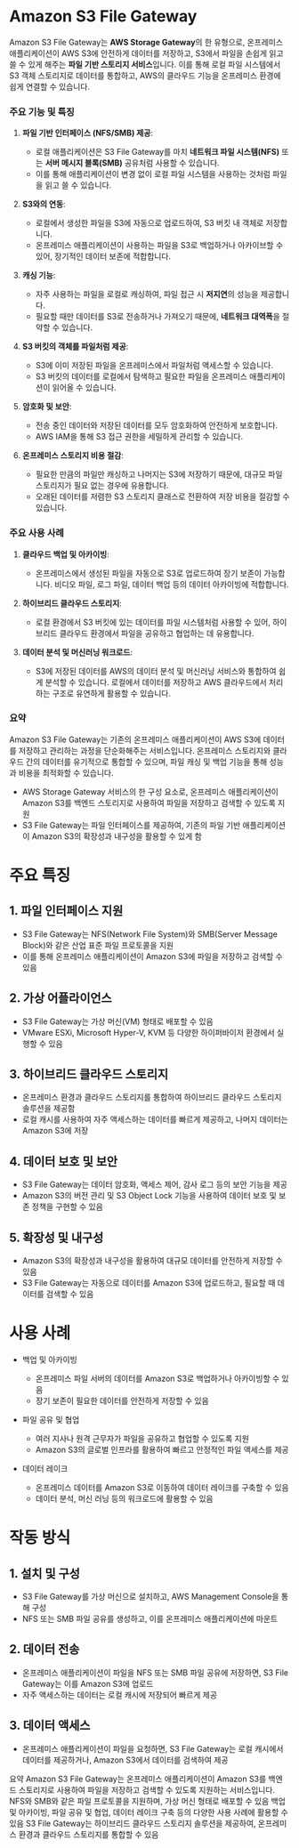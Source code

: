 # Amazon S3 File Gateway


Amazon S3 File Gateway는 **AWS Storage Gateway**의 한 유형으로, 온프레미스 애플리케이션이 AWS S3에 안전하게 데이터를 저장하고, S3에서 파일을 손쉽게 읽고 쓸 수 있게 해주는 **파일 기반 스토리지 서비스**입니다. 이를 통해 로컬 파일 시스템에서 S3 객체 스토리지로 데이터를 통합하고, AWS의 클라우드 기능을 온프레미스 환경에 쉽게 연결할 수 있습니다.

### 주요 기능 및 특징
1. **파일 기반 인터페이스 (NFS/SMB) 제공**:
   - 로컬 애플리케이션은 S3 File Gateway를 마치 **네트워크 파일 시스템(NFS)** 또는 **서버 메시지 블록(SMB)** 공유처럼 사용할 수 있습니다.
   - 이를 통해 애플리케이션이 변경 없이 로컬 파일 시스템을 사용하는 것처럼 파일을 읽고 쓸 수 있습니다.

2. **S3와의 연동**:
   - 로컬에서 생성한 파일을 S3에 자동으로 업로드하여, S3 버킷 내 객체로 저장합니다.
   - 온프레미스 애플리케이션이 사용하는 파일을 S3로 백업하거나 아카이브할 수 있어, 장기적인 데이터 보존에 적합합니다.

3. **캐싱 기능**:
   - 자주 사용하는 파일을 로컬로 캐싱하여, 파일 접근 시 **저지연**의 성능을 제공합니다.
   - 필요할 때만 데이터를 S3로 전송하거나 가져오기 때문에, **네트워크 대역폭**을 절약할 수 있습니다.

4. **S3 버킷의 객체를 파일처럼 제공**:
   - S3에 이미 저장된 파일을 온프레미스에서 파일처럼 액세스할 수 있습니다.
   - S3 버킷의 데이터를 로컬에서 탐색하고 필요한 파일을 온프레미스 애플리케이션이 읽어올 수 있습니다.

5. **암호화 및 보안**:
   - 전송 중인 데이터와 저장된 데이터를 모두 암호화하여 안전하게 보호합니다.
   - AWS IAM을 통해 S3 접근 권한을 세밀하게 관리할 수 있습니다.

6. **온프레미스 스토리지 비용 절감**:
   - 필요한 만큼의 파일만 캐싱하고 나머지는 S3에 저장하기 때문에, 대규모 파일 스토리지가 필요 없는 경우에 유용합니다.
   - 오래된 데이터를 저렴한 S3 스토리지 클래스로 전환하여 저장 비용을 절감할 수 있습니다.

### 주요 사용 사례
1. **클라우드 백업 및 아카이빙**:
   - 온프레미스에서 생성된 파일을 자동으로 S3로 업로드하여 장기 보존이 가능합니다. 비디오 파일, 로그 파일, 데이터 백업 등의 데이터 아카이빙에 적합합니다.

2. **하이브리드 클라우드 스토리지**:
   - 로컬 환경에서 S3 버킷에 있는 데이터를 파일 시스템처럼 사용할 수 있어, 하이브리드 클라우드 환경에서 파일을 공유하고 협업하는 데 유용합니다.

3. **데이터 분석 및 머신러닝 워크로드**:
   - S3에 저장된 데이터를 AWS의 데이터 분석 및 머신러닝 서비스와 통합하여 쉽게 분석할 수 있습니다. 로컬에서 데이터를 저장하고 AWS 클라우드에서 처리하는 구조로 유연하게 활용할 수 있습니다.

### 요약
Amazon S3 File Gateway는 기존의 온프레미스 애플리케이션이 AWS S3에 데이터를 저장하고 관리하는 과정을 단순화해주는 서비스입니다. 온프레미스 스토리지와 클라우드 간의 데이터를 유기적으로 통합할 수 있으며, 파일 캐싱 및 백업 기능을 통해 성능과 비용을 최적화할 수 있습니다.

- AWS Storage Gateway 서비스의 한 구성 요소로, 온프레미스 애플리케이션이 Amazon S3를 백엔드 스토리지로 사용하여 파일을 저장하고 검색할 수 있도록 지원
- S3 File Gateway는 파일 인터페이스를 제공하여, 기존의 파일 기반 애플리케이션이 Amazon S3의 확장성과 내구성을 활용할 수 있게 함

# 주요 특징
## 1. 파일 인터페이스 지원
- S3 File Gateway는 NFS(Network File System)와 SMB(Server Message Block)와 같은 산업 표준 파일 프로토콜을 지원
- 이를 통해 온프레미스 애플리케이션이 Amazon S3에 파일을 저장하고 검색할 수 있음

## 2. 가상 어플라이언스
- S3 File Gateway는 가상 머신(VM) 형태로 배포할 수 있음
- VMware ESXi, Microsoft Hyper-V, KVM 등 다양한 하이퍼바이저 환경에서 실행할 수 있음

## 3. 하이브리드 클라우드 스토리지
- 온프레미스 환경과 클라우드 스토리지를 통합하여 하이브리드 클라우드 스토리지 솔루션을 제공함
- 로컬 캐시를 사용하여 자주 액세스하는 데이터를 빠르게 제공하고, 나머지 데이터는 Amazon S3에 저장

## 4. 데이터 보호 및 보안
- S3 File Gateway는 데이터 암호화, 액세스 제어, 감사 로그 등의 보안 기능을 제공
- Amazon S3의 버전 관리 및 S3 Object Lock 기능을 사용하여 데이터 보호 및 보존 정책을 구현할 수 있음

## 5. 확장성 및 내구성
- Amazon S3의 확장성과 내구성을 활용하여 대규모 데이터를 안전하게 저장할 수 있음
- S3 File Gateway는 자동으로 데이터를 Amazon S3에 업로드하고, 필요할 때 데이터를 검색할 수 있음

# 사용 사례
- 백업 및 아카이빙
    - 온프레미스 파일 서버의 데이터를 Amazon S3로 백업하거나 아카이빙할 수 있음
    - 장기 보존이 필요한 데이터를 안전하게 저장할 수 있음

- 파일 공유 및 협업
    - 여러 지사나 원격 근무자가 파일을 공유하고 협업할 수 있도록 지원
    - Amazon S3의 글로벌 인프라를 활용하여 빠르고 안정적인 파일 액세스를 제공

- 데이터 레이크
    - 온프레미스 데이터를 Amazon S3로 이동하여 데이터 레이크를 구축할 수 있음
    - 데이터 분석, 머신 러닝 등의 워크로드에 활용할 수 있음

# 작동 방식
## 1. 설치 및 구성
- S3 File Gateway를 가상 머신으로 설치하고, AWS Management Console을 통해 구성
- NFS 또는 SMB 파일 공유를 생성하고, 이를 온프레미스 애플리케이션에 마운트

## 2. 데이터 전송
- 온프레미스 애플리케이션이 파일을 NFS 또는 SMB 파일 공유에 저장하면, S3 File Gateway는 이를 Amazon S3에 업로드
- 자주 액세스하는 데이터는 로컬 캐시에 저장되어 빠르게 제공

## 3. 데이터 액세스
- 온프레미스 애플리케이션이 파일을 요청하면, S3 File Gateway는 로컬 캐시에서 데이터를 제공하거나, Amazon S3에서 데이터를 검색하여 제공

요약
Amazon S3 File Gateway는 온프레미스 애플리케이션이 Amazon S3를 백엔드 스토리지로 사용하여 파일을 저장하고 검색할 수 있도록 지원하는 서비스입니다. NFS와 SMB와 같은 파일 프로토콜을 지원하며, 가상 머신 형태로 배포할 수 있음
백업 및 아카이빙, 파일 공유 및 협업, 데이터 레이크 구축 등의 다양한 사용 사례에 활용할 수 있음 S3 File Gateway는 하이브리드 클라우드 스토리지 솔루션을 제공하여, 온프레미스 환경과 클라우드 스토리지를 통합할 수 있음